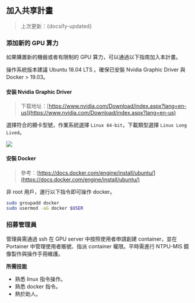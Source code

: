 
## 加入共享計畫
> 上次更新：{docsify-updated} 

### 添加新的 GPU 算力
如果購置新的機器或者有限制的 GPU 算力，可以通過以下指南加入本計畫。

操作系統版本建議 Ubuntu 18.04 LTS 。確保已安裝 Nvidia Graphic Driver 與 Docker > 19.03。

#### 安装 Nvidia Graphic Driver
> 下载地址：[https://www.nvidia.com/Download/index.aspx?lang=en-us](https://www.nvidia.com/Download/index.aspx?lang=en-us)

選擇符合的顯卡型號，作業系統選擇 `Linux 64-bit`，下載類型選擇 `Linux Long Lived`。

![](https://s3.us-west-2.amazonaws.com/secure.notion-static.com/662519d9-e48f-48e5-8abc-faa191a102ed/Untitled.png?X-Amz-Algorithm=AWS4-HMAC-SHA256&X-Amz-Credential=AKIAT73L2G45O3KS52Y5%2F20201111%2Fus-west-2%2Fs3%2Faws4_request&X-Amz-Date=20201111T063012Z&X-Amz-Expires=86400&X-Amz-Signature=fdb5c8d9c5c334c4b357bd19ee0a959f557123092943990b7517acf7d985a588&X-Amz-SignedHeaders=host&response-content-disposition=filename%20%3D%22Untitled.png%22)

#### 安裝 Docker
> 參考：[https://docs.docker.com/engine/install/ubuntu/](https://docs.docker.com/engine/install/ubuntu/)

非 root 用戶，運行以下指令即可操作 docker。
``` bash
sudo groupadd docker
sudo usermod -aG docker $USER
```

### 招募管理員

管理員需通過 ssh 在 GPU server 中按照使用者申請創建 container，並在 Portainer 中管理使用者賬號、指派 container 權限。平時需進行 NTPU-MIS 鏡像製作與操作手冊維護。

**所需技能**

- 熟悉 linux 指令操作。
- 熟悉 docker 指令。
- 熱於助人。